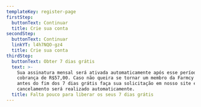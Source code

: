 ```yaml
---
templateKey: register-page
firstStep:
  buttonText: Continuar
  title: Crie sua conta
secondStep:
  buttonText: Continuar
  linkYT: l4h7NQO-gz4
  title: Crie sua conta
thirdStep:
  buttonText: Obter 7 dias grátis
  text: >-
    Sua assinatura mensal será ativada automaticamente após esse período com a
    cobrança de R$57,00. Caso não queira se tornar um membro da Farmcy Academy,
    antes do fim dos 7 dias grátis faça sua solicitação em nosso site e seu
    cancelamento será realizado automaticamente.
  title: Falta pouco para liberar os seus 7 dias grátis
---
```


